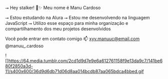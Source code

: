  ⭢ Hey stalker! 💙​✨​
 Meu nome é Manu Cardoso

 ⭢ Estou estudando na Alura
 ⭢ Estou me desenvolvendo na linguagem JavaScript
 ⭢ Utilizo esse espaço para minha organização e compartilhamento dos meu projetos desenvolvidos

 Você pode entrar em contato comigo 📫
xyv.manuuc@email.com
@manuu_.cardoso 

![]https://64.media.tumblr.com/2cd1d9d7e9e6a612761158f9e13da9c7/141be680f2850a3d-11/s400x600/36d9d6db71d06d8aa014bcdb87aa065bdca4bbed.gif
